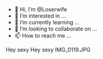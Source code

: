 - 👋 Hi, I’m @Loserwife
- 👀 I’m interested in ...
- 🌱 I’m currently learning ...
- 💞️ I’m looking to collaborate on ...
- 📫 How to reach me ...

<!---
Loserwife/Loserwife is a ✨ special ✨ repository because its `README.md` (this file) appears on your GitHub profile.
You can click the Preview link to take a look at your changes.
--->
Hey sexy Hey sexy
IMG_0119.JPG
